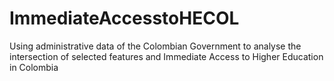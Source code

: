 # ImmediateAccesstoHECOL
Using administrative data of the Colombian Government to analyse the intersection of selected features and Immediate Access to Higher Education in Colombia
